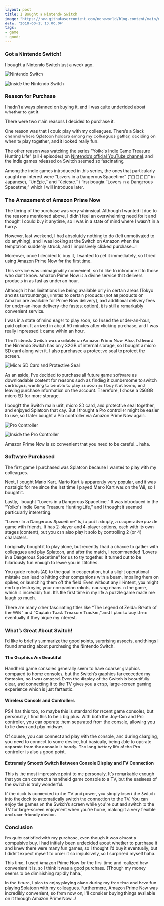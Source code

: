 ```yaml
---
layout: post
title: I Bought a Nintendo Switch
image: "https://raw.githubusercontent.com/noraworld/blog-content/main/nintendo-switch/IMG_0017.jpg"
date: '2018-08-11 13:00:00'
tags:
- game
- goods
---
```


### Got a Nintendo Switch!
I bought a Nintendo Switch just a week ago.

![Nintendo Switch](https://raw.githubusercontent.com/noraworld/blog-content/main/nintendo-switch/IMG_0017.jpg)

![Inside the Nintendo Switch](https://raw.githubusercontent.com/noraworld/blog-content/main/nintendo-switch/IMG_0019.jpg)

### Reason for Purchase
I hadn’t always planned on buying it, and I was quite undecided about whether to get it.

There were two main reasons I decided to purchase it.

One reason was that I could play with my colleagues. There’s a Slack channel where Splatoon holders among my colleagues gather, deciding on when to play together, and it looked really fun.

The other reason was watching the series “Yoiko's Indie Game Treasure Hunting Life” (all 4 episodes) on <a href="https://www.youtube.com/user/NintendoJPofficial" target="_blank">Nintendo’s official YouTube channel</a>, and the indie games released on Switch seemed so fascinating.

Among the indie games introduced in this series, the ones that particularly caught my interest were “Lovers in a Dangerous Spacetime” (“ロロロロ” in Japanese), “UnEpic,” and “Celeste.” I first bought “Lovers in a Dangerous Spacetime,” which I will introduce later.

### The Amazement of Amazon Prime Now
The timing of the purchase was very whimsical. Although I wanted it due to the reasons mentioned above, I didn’t feel an overwhelming need for it and thought I could buy it anytime, so I was in a state of mind where I wasn't in a hurry.

However, last weekend, I had absolutely nothing to do (felt unmotivated to do anything), and I was looking at the Switch on Amazon when the temptation suddenly struck, and I impulsively clicked purchase...!

Moreover, once I decided to buy it, I wanted to get it immediately, so I tried using Amazon Prime Now for the first time.

This service was unimaginably convenient, so I’d like to introduce it to those who don’t know. Amazon Prime Now is a divine service that delivers products in as fast as under an hour.

Although it has limitations like being available only in certain areas (Tokyo and its surroundings), limited to certain products (not all products on Amazon are available for Prime Now delivery), and additional delivery fees for under-an-hour delivery (the fastest option), it is still a remarkably convenient service.

I was in a state of mind eager to play soon, so I used the under-an-hour, paid option. It arrived in about 50 minutes after clicking purchase, and I was really impressed it came within an hour.

The Nintendo Switch was available on Amazon Prime Now. Also, I’d heard the Nintendo Switch has only 32GB of internal storage, so I bought a micro SD card along with it. I also purchased a protective seal to protect the screen.

![Micro SD Card and Protective Seal](https://raw.githubusercontent.com/noraworld/blog-content/main/nintendo-switch/IMG_0016.jpg)

As an aside, I’ve decided to purchase all future game software as downloadable content for reasons such as finding it cumbersome to switch cartridges, wanting to be able to play as soon as I buy it at home, and leaving purchase information on the account. Therefore, I chose a 256GB micro SD for more storage.

I bought the Switch main unit, micro SD card, and protective seal together, and enjoyed Splatoon that day. But I thought a Pro controller might be easier to use, so I later bought a Pro controller via Amazon Prime Now again.

![Pro Controller](https://raw.githubusercontent.com/noraworld/blog-content/main/nintendo-switch/IMG_0020.jpg)

![Inside the Pro Controller](https://raw.githubusercontent.com/noraworld/blog-content/main/nintendo-switch/IMG_0021.jpg)

Amazon Prime Now is so convenient that you need to be careful... haha.

### Software Purchased
The first game I purchased was Splatoon because I wanted to play with my colleagues.

Next, I bought Mario Kart. Mario Kart is apparently very popular, and it was nostalgic for me since the last time I played Mario Kart was on the Wii, so I bought it.

Lastly, I bought “Lovers in a Dangerous Spacetime.” It was introduced in the “Yoiko's Indie Game Treasure Hunting Life,” and I thought it seemed particularly interesting.

“Lovers in a Dangerous Spacetime” is, to put it simply, a cooperative puzzle game with friends. It has 2-player and 4-player options, each with its own stages (content), but you can also play it solo by controlling 2 (or 4) characters.

I originally bought it to play alone, but recently I had a chance to gather with colleagues and play Splatoon, and after the match, I recommended “Lovers in a Dangerous Spacetime” for us to try together. It turned out to be hilariously fun enough to leave you in stitches.

You guide robots (AI) to the goal in cooperation, but a slight operational mistake can lead to hitting other companions with a beam, impaling them on spikes, or launching them off the field. Even without any ill-intent, you might end up destroying your companion robots, causing chaos in the game, which is incredibly fun. It’s the first time in my life a puzzle game made me laugh so much.

There are many other fascinating titles like “The Legend of Zelda: Breath of the Wild” and “Captain Toad: Treasure Tracker,” and I plan to buy them eventually if they pique my interest.

### What’s Great About Switch!
I’d like to briefly summarize the good points, surprising aspects, and things I found amazing about purchasing the Nintendo Switch.

#### The Graphics Are Beautiful
Handheld game consoles generally seem to have coarser graphics compared to home consoles, but the Switch’s graphics far exceeded my fantasies, so I was amazed. Even the display of the Switch is beautifully clear, and connecting it to the TV gives you a crisp, large-screen gaming experience which is just fantastic.

#### Wireless Console and Controllers
PS4 has this too, so maybe this is standard for recent game consoles, but personally, I find this to be a big plus. With both the Joy-Con and Pro controller, you can operate them separated from the console, allowing you to lie down and play midway.

Of course, you can connect and play with the console, and during charging, you need to connect to some device, but basically, being able to operate separate from the console is handy. The long battery life of the Pro controller is also a good point.

#### Extremely Smooth Switch Between Console Display and TV Connection
This is the most impressive point to me personally. It’s remarkable enough that you can connect a handheld game console to a TV, but the easiness of the switch is truly wonderful.

If the dock is connected to the TV and power, you simply insert the Switch into the dock to automatically switch the connection to the TV. You can enjoy the games on the Switch’s screen while you're out and switch to the TV for large-screen enjoyment when you’re home, making it a very flexible and user-friendly device.

### Conclusion
I’m quite satisfied with my purchase, even though it was almost a compulsive buy. I had initially been undecided about whether to purchase it and knew there were many fun games, so I thought I’d buy it eventually, but I didn’t expect myself to order it so impulsively, so I surprised myself haha.

This time, I used Amazon Prime Now for the first time and realized how convenient it is, so I think it was a good purchase. (Though my money seems to be diminishing rapidly haha.)

In the future, I plan to enjoy playing alone during my free time and have fun playing Splatoon with my colleagues. Furthermore, Amazon Prime Now was incredibly convenient, so from now on, I'll consider buying things available on it through Amazon Prime Now...!
